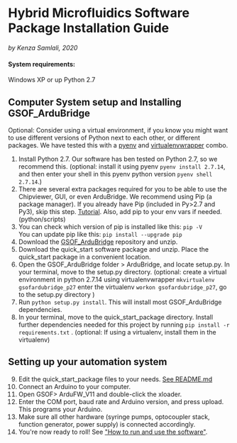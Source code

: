# Hybrid Microfluidics Software Package Installation Guide
*by Kenza Samlali, 2020*

#### System requirements:
Windows XP or up
Python 2.7

## Computer System setup and Installing GSOF_ArduBridge

Optional: Consider using a virtual environment, if you know you might want to use different versions of Python next to each other, or different packages. We have tested this with a [pyenv](https://realpython.com/intro-to-pyenv/) and [virtualenvwrapper](https://virtualenvwrapper.readthedocs.io/en/latest/) combo.

1. Install Python 2.7. Our software has ben tested on Python 2.7, so we recommend this. (optional: install it using pyenv `pyenv install 2.7.14`, and then enter your shell in this pyenv python version `pyenv shell 2.7.14`.)
2. There are several extra packages required for you to be able to use the Chipviewer, GUI, or even ArduBridge.
We recommend using Pip (a package manager). If you already have Pip (included in Py>2.7 and Py3), skip this step.
[Tutorial](https://pip.pypa.io/en/stable/installing/). Also, add pip to your env vars if needed. (python/scripts)
3. You can check which version of pip is installed like this: `pip -V` <br>
You can update pip like this: `pip install --upgrade pip`
4. Download the [GSOF_ArduBridge](https://bitbucket.org/gsoffer/gsof_ardubridge/) repository and unzip.
5. Download the quick_start software package and unzip. Place the quick_start package in a convenient location.
6. Open the GSOF_ArduBridge folder > ArduBridge, and locate setup.py. In your terminal, move to the setup.py directory. (optional: create a virtual environment in python 2.7.14 using virtualenvwrapper `mkvirtualenv gsofardubridge_p27` enter the virtualenv `workon gsofardubridge_p27`, go to the setup.py directory )
7. Run `python setup.py install`. This will install most GSOF_ArduBridge dependencies.
8. In your terminal, move to the quick_start_package directory. Install further dependencies needed for this project by running `pip install -r requirements.txt` . (optional: If using a virtualenv, install them in the virtualenv)

##  Setting up your automation system
9. Edit the quick_start_package files to your needs. [See README.md](../quick_start_package/README.md)
10. Connect an Arduino to your computer.
11. Open GSOF> ArduFW_V11 and double-click the xloader.
12. Enter the COM port, baud rate and Arduino version, and press upload. This programs your Arduino.
13. Make sure all other hardware (syringe pumps, optocoupler stack, function generator, power supply) is connected accordingly.
14. You're now ready to roll! See ["How to run and use the software"](../quick_start_package/README.md).
